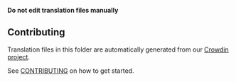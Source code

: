 **Do not edit translation files manually**

## Contributing

Translation files in this folder are automatically generated from our [Crowdin project](https://crowdin.com/project/uniswap-interface). 

See [CONTRIBUTING](https://github.com/Uniswap/uniswap-interface/blob/main/CONTRIBUTING.md#translations) on how to get started.

